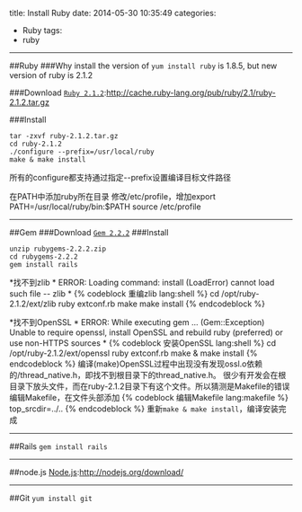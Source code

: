 title: Install Ruby
date: 2014-05-30 10:35:49
categories:
- Ruby
tags: 
- ruby
---

##Ruby
###Why install 
the version of `yum install ruby` is 1.8.5, but new version of ruby is 2.1.2

###Download
[`Ruby 2.1.2`](http://cache.ruby-lang.org/pub/ruby/2.1/ruby-2.1.2.tar.gz "Download Ruby 2.1.2"):http://cache.ruby-lang.org/pub/ruby/2.1/ruby-2.1.2.tar.gz

###Install

```
tar -zxvf ruby-2.1.2.tar.gz
cd ruby-2.1.2
./configure --prefix=/usr/local/ruby
make & make install
```
所有的configure都支持通过指定--prefix设置编译目标文件路径

在PATH中添加ruby所在目录
修改/etc/profile，增加export PATH=/usr/local/ruby/bin:$PATH
source /etc/profile


--------------------------------
##Gem
###Download
[`Gem 2.2.2`](http://production.cf.rubygems.org/rubygems/rubygems-2.2.2.zip "Download rubygems")
###Install
```
unzip rubygems-2.2.2.zip
cd rubygems-2.2.2
gem install rails
```
*找不到zlib
	*	ERROR:  Loading command: install (LoadError)
		cannot load such file -- zlib
	*
	{% codeblock 重编zlib lang:shell %}
		cd /opt/ruby-2.1.2/ext/zlib
		ruby extconf.rb
		make 
		make install
	{% endcodeblock %}

*找不到OpenSSL
	*	ERROR:  While executing gem ... (Gem::Exception)
    	Unable to require openssl, install OpenSSL and rebuild ruby (preferred) or use non-HTTPS sources
    *
    {% codeblock 安装OpenSSL lang:shell %}
    	cd /opt/ruby-2.1.2/ext/openssl
    	ruby extconf.rb
    	make & make install
	{% endcodeblock %}
	编译(make)OpenSSL过程中出现没有发现ossl.o依赖的/thread_native.h，即找不到根目录下的thread_native.h。
	很少有开发会在根目录下放头文件，而在ruby-2.1.2目录下有这个文件。所以猜测是Makefile的错误
	编辑Makefile，在文件头部添加
	{% codeblock 编辑Makefile lang:makefile %}
	top_srcdir=../..
	{% endcodeblock %}
	重新`make & make install`，编译安装完成


--------------------------------
##Rails
`gem install rails`


--------------------------------
##node.js
[Node.js](http://nodejs.org/dist/v0.10.28/node-v0.10.28-linux-x64.tar.gz):http://nodejs.org/download/

--------------------------------
##Git
`yum install git`

